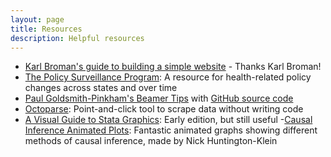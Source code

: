 ```yaml
---
layout: page
title: Resources
description: Helpful resources
---
```


- [Karl Broman's guide to building a simple website](http://kbroman.org/simple_site/) - Thanks Karl Broman!
- [The Policy Surveillance Program](http://lawatlas.org/topics): A resource for health-related policy changes across states and over time
- [Paul Goldsmith-Pinkham's Beamer Tips](https://paulgp.github.io/beamer_tips.html) with [GitHub source code](https://github.com/paulgp/beamer-tips)
- [Octoparse](https://www.octoparse.com): Point-and-click tool to scrape data without writing code
- [A Visual Guide to Stata Graphics](https://www.ucm.es/data/cont/docs/430-2015-06-22-Mitchell(2004),%20A%20Visual%20Guide%20to%20Stata%20Graphics.pdf): Early edition, but still useful
-[Causal Inference Animated Plots](http://nickchk.com/causalgraphs.html): Fantastic animated graphs showing different methods of causal inference, made by Nick Huntington-Klein